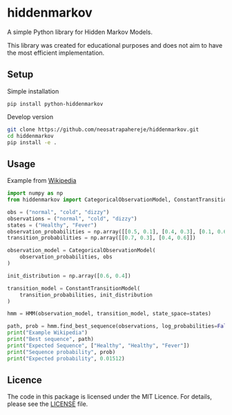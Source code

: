 # hiddenmarkov

A simple Python library for Hidden Markov Models.

This library was created for educational purposes and does not aim to have the most efficient implementation.

## Setup

Simple installation

```
pip install python-hiddenmarkov
```

Develop version
```bash
git clone https://github.com/neosatrapahereje/hiddenmarkov.git
cd hiddenmarkov
pip install -e .
```

## Usage

Example from [Wikipedia](https://en.wikipedia.org/wiki/Viterbi_algorithm#Example)

```python
import numpy as np
from hiddenmarkov import CategoricalObservationModel, ConstantTransitionModel, HMM

obs = ("normal", "cold", "dizzy")
observations = ("normal", "cold", "dizzy")
states = ("Healthy", "Fever")
observation_probabilities = np.array([[0.5, 0.1], [0.4, 0.3], [0.1, 0.6]])
transition_probabilities = np.array([[0.7, 0.3], [0.4, 0.6]])

observation_model = CategoricalObservationModel(
	observation_probabilities, obs
)

init_distribution = np.array([0.6, 0.4])

transition_model = ConstantTransitionModel(
	transition_probabilities, init_distribution
)

hmm = HMM(observation_model, transition_model, state_space=states)

path, prob = hmm.find_best_sequence(observations, log_probabilities=False)
print("Example Wikipedia")
print("Best sequence", path)
print("Expected Sequence", ["Healthy", "Healthy", "Fever"])
print("Sequence probability", prob)
print("Expected probability", 0.01512)
```

## Licence

The code in this package is licensed under the MIT Licence. For details,
please see the [LICENSE](https://github.com/neosatrapahereje/hiddenmarkov/blob/main/LICENSE) file.
